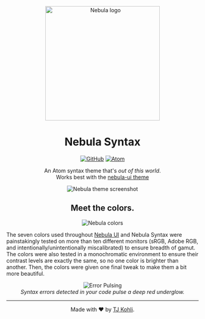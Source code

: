 <p align="center">
  <img src="http://tjkoh.li/BQOK/1PcggwwS+" alt="Nebula logo" width="300">
</p>
<h1 align="center">Nebula Syntax</h1>

<p align="center">
  <a href="https://github.com/tjkohli/nebula-syntax/releases/latest"><img src="https://img.shields.io/github/release/tjkohli/nebula-syntax.svg?style=flat-square" alt="GitHub"></a>
  <a href="https://atom.io/themes/nebula-syntax"><img src="https://img.shields.io/apm/v/nebula-syntax.svg?style=flat-square" alt="Atom"></a>
<!--   <a href="https://atom.io/themes/nebula-syntax"><img src="https://img.shields.io/apm/dm/nebula-syntax.svg?style=flat-square" alt="Atom Downloads"></a> -->
</p>

<p align="center">An Atom syntax theme that's <em>out of this world</em>.<br>Works best with the <a href="https://github.com/tjkohli/nebula-ui">nebula-ui theme</a></p>

<p align="center">
  <img src="http://tjkoh.li/q4OR/47Q3r092+" alt="Nebula theme screenshot">
</p>

<h2 align="center">Meet the colors.</h2>
<p align="center">
  <img src="http://tjkoh.li/nmlY/12d2Hgpc+" alt="Nebula colors">
</p>

The seven colors used throughout [Nebula UI](https://github.com/tjkohli/nebula-ui) and Nebula Syntax were painstakingly tested on more than ten different monitors (sRGB, Adobe RGB, and intentionally/unintentionally miscalibrated) to ensure breadth of gamut. The colors were also tested in a monochromatic environment to ensure their contrast levels are exactly the same, so no one color is brighter than another. Then, the colors were given one final tweak to make them a bit more beautiful.

<p align="center">
  <img src="http://i.giphy.com/12BQyrHqrBij9C.gif" alt="Error Pulsing">
  <br>
  <em>Syntax errors detected in your code pulse a deep red underglow.</em>
</p>

---

<p align="center">Made with ❤️ by <a href="http://www.tjkohli.com/">TJ Kohli</a>.</p>
